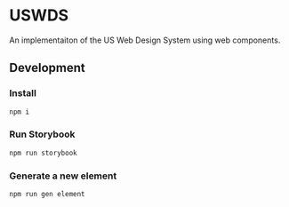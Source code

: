 # USWDS

An implementaiton of the US Web Design System using web components.

## Development

### Install

```sh
npm i
```

### Run Storybook

```sh
npm run storybook
```

### Generate a new element

```sh
npm run gen element
```
